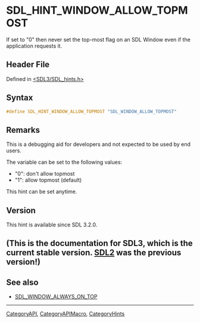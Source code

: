 # SDL_HINT_WINDOW_ALLOW_TOPMOST

If set to "0" then never set the top-most flag on an SDL Window even if the application requests it.

## Header File

Defined in [<SDL3/SDL_hints.h>](https://github.com/libsdl-org/SDL/blob/main/include/SDL3/SDL_hints.h)

## Syntax

```c
#define SDL_HINT_WINDOW_ALLOW_TOPMOST "SDL_WINDOW_ALLOW_TOPMOST"
```

## Remarks

This is a debugging aid for developers and not expected to be used by end
users.

The variable can be set to the following values:

- "0": don't allow topmost
- "1": allow topmost (default)

This hint can be set anytime.

## Version

This hint is available since SDL 3.2.0.

## (This is the documentation for SDL3, which is the current stable version. [SDL2](https://wiki.libsdl.org/SDL2/) was the previous version!)



## See also

- [SDL_WINDOW_ALWAYS_ON_TOP](SDL_WINDOW_ALWAYS_ON_TOP)

----
[CategoryAPI](CategoryAPI), [CategoryAPIMacro](CategoryAPIMacro), [CategoryHints](CategoryHints)

